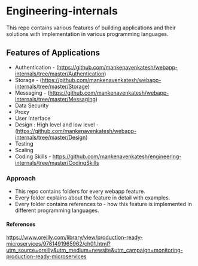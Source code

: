 # Engineering-internals
This repo contains various features of building applications and their solutions with implementation in various programming languages.

## Features of Applications
- Authentication - (https://github.com/mankenavenkatesh/webapp-internals/tree/master/Authentication)
- Storage - (https://github.com/mankenavenkatesh/webapp-internals/tree/master/Storage)
- Messaging - (https://github.com/mankenavenkatesh/webapp-internals/tree/master/Messaging)
- Data Security
- Proxy
- User Interface
- Design : High level and low level - (https://github.com/mankenavenkatesh/webapp-internals/tree/master/Design)
- Testing
- Scaling
- Coding Skills - https://github.com/mankenavenkatesh/engineering-internals/tree/master/CodingSkills

### Approach
- This repo contains folders for every webapp feature.
- Every folder explains about the feature in detail with examples.
- Every folder contains references to - how this feature is implemented in different programming languages.


#### References
https://www.oreilly.com/library/view/production-ready-microservices/9781491965962/ch01.html?utm_source=oreilly&utm_medium=newsite&utm_campaign=monitoring-production-ready-microservices
